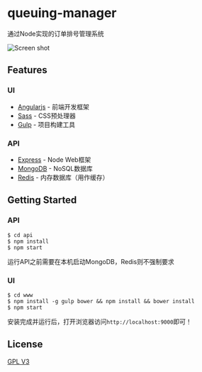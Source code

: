 # queuing-manager
通过Node实现的订单排号管理系统

![Screen shot](https://raw.githubusercontent.com/hfut-xcsoft/queuing-manager/master/order-manager.png)

## Features

### UI

+ [Angularjs](https://angular.io) - 前端开发框架
+ [Sass](http://sass-lang.com) - CSS预处理器
+ [Gulp](http://gulpjs.com) - 项目构建工具

### API

+ [Express](http://expressjs.com) - Node Web框架
+ [MongoDB](https://www.mongodb.com/) - NoSQL数据库
+ [Redis](http://redis.io) - 内存数据库（用作缓存）

## Getting Started

### API

```
$ cd api
$ npm install
$ npm start
```

运行API之前需要在本机启动MongoDB，Redis则不强制要求

### UI

```
$ cd www
$ npm install -g gulp bower && npm install && bower install
$ npm start
```

安装完成并运行后，打开浏览器访问`http://localhost:9000`即可！

## License

[GPL V3](https://github.com/hfut-xcsoft/queuing-manager/blob/master/LICENSE)


